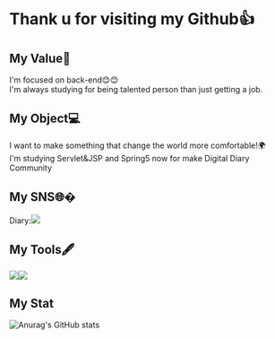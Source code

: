### <h1>Thank u for visiting my Github👍</h1>

<h2>My Value💪</h2>
I'm focused on back-end😊😊<br>
I'm always studying for being talented person than just getting a job.<br>
  
<h2>My Object💻</h2>
I want to make something that change the world more comfortable!🌍<br>
I'm studying Servlet&JSP and Spring5 now for make Digital Diary Community


<!--
**hadongkyoun/hadongkyoun** is a ✨ _special_ ✨ repository because its `README.md` (this file) appears on your GitHub profile.

Here are some ideas to get you started:

- 🔭 I’m currently working on ...
- 🌱 I’m currently learning ...
- 👯 I’m looking to collaborate on ...
- 🤔 I’m looking for help with ...
- 💬 Ask me about ...
- 📫 How to reach me: ...
- 😄 Pronouns: ...
- ⚡ Fun fact: ...
-->
<h2>My SNS🌐�</h2>
<label>Diary:<a href="https://www.instagram.com/dev._.had/" target="_blank"><img src="https://img.shields.io/badge/Instagram-E4405F?style=flat-  square&logo=Instagram&logoColor=white"/></a></label>

<h2>My Tools🖋️</h2>
<img src="https://img.shields.io/badge/Java-007396?style=flat-square&logo=Java&logoColor=white"/><img src="https://img.shields.io/badge/C-A8B9CC?style=flat-square&logo=C&logoColor=white"/>

<h2>My Stat</h2>

![Anurag's GitHub stats](https://github-readme-stats.vercel.app/api?username=hadongkyoun&show_icons=true&theme=radical)
